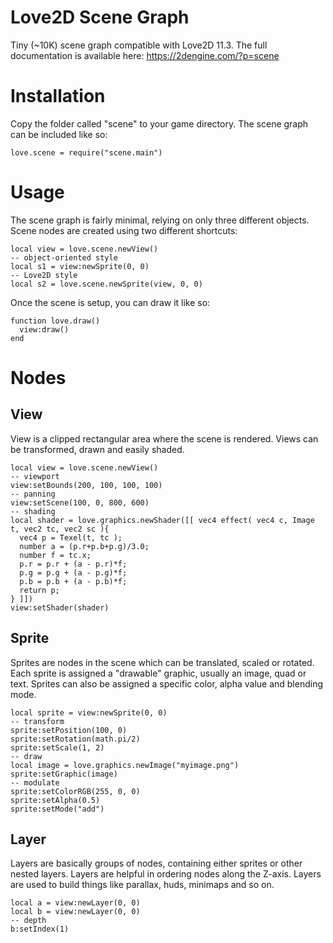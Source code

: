 # Love2D Scene Graph
Tiny (~10K) scene graph compatible with Love2D 11.3.
The full documentation is available here:
https://2dengine.com/?p=scene

# Installation
Copy the folder called "scene" to your game directory.
The scene graph can be included like so:
```
love.scene = require("scene.main")
```

# Usage
The scene graph is fairly minimal, relying on only three different objects.
Scene nodes are created using two different shortcuts:
```
local view = love.scene.newView()
-- object-oriented style
local s1 = view:newSprite(0, 0)
-- Love2D style
local s2 = love.scene.newSprite(view, 0, 0)
```
Once the scene is setup, you can draw it like so:
```
function love.draw()
  view:draw()
end
```

# Nodes
## View
View is a clipped rectangular area where the scene is rendered.
Views can be transformed, drawn and easily shaded.
```
local view = love.scene.newView()
-- viewport
view:setBounds(200, 100, 100, 100)
-- panning
view:setScene(100, 0, 800, 600)
-- shading
local shader = love.graphics.newShader([[ vec4 effect( vec4 c, Image t, vec2 tc, vec2 sc ){
  vec4 p = Texel(t, tc );
  number a = (p.r+p.b+p.g)/3.0;
  number f = tc.x;
  p.r = p.r + (a - p.r)*f;
  p.g = p.g + (a - p.g)*f;
  p.b = p.b + (a - p.b)*f;
  return p;
} ]])
view:setShader(shader)
```

## Sprite
Sprites are nodes in the scene which can be translated, scaled or rotated.
Each sprite is assigned a "drawable" graphic, usually an image, quad or text.
Sprites can also be assigned a specific color, alpha value and blending mode.
```
local sprite = view:newSprite(0, 0)
-- transform
sprite:setPosition(100, 0)
sprite:setRotation(math.pi/2)
sprite:setScale(1, 2)
-- draw
local image = love.graphics.newImage("myimage.png")
sprite:setGraphic(image)
-- modulate
sprite:setColorRGB(255, 0, 0)
sprite:setAlpha(0.5)
sprite:setMode("add")
```

## Layer
Layers are basically groups of nodes, containing either sprites or other nested layers.
Layers are helpful in ordering nodes along the Z-axis.
Layers are used to build things like parallax, huds, minimaps and so on.
```
local a = view:newLayer(0, 0)
local b = view:newLayer(0, 0)
-- depth
b:setIndex(1)
```